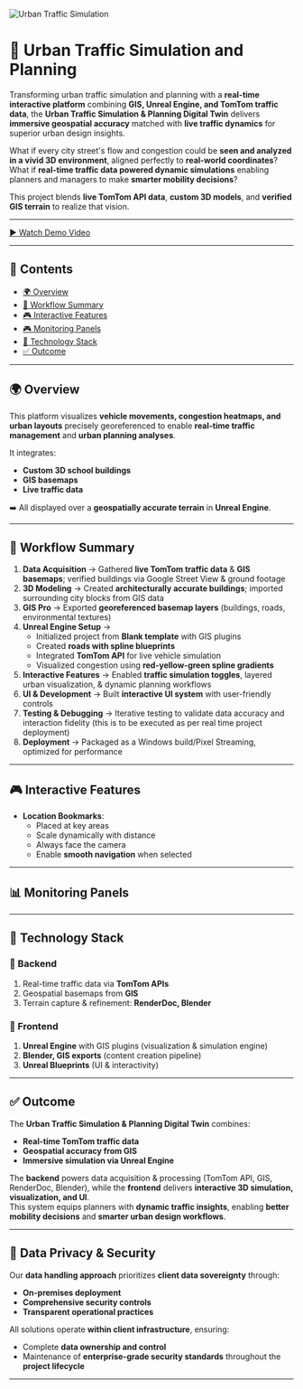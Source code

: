![Urban Traffic Simulation](./assets/cover-image.png)

# 🚦 Urban Traffic Simulation and Planning

Transforming urban traffic simulation and planning with a **real-time interactive platform** combining **GIS, Unreal Engine, and TomTom traffic data**, the **Urban Traffic Simulation & Planning Digital Twin** delivers **immersive geospatial accuracy** matched with **live traffic dynamics** for superior urban design insights.  

What if every city street's flow and congestion could be **seen and analyzed in a vivid 3D environment**, aligned perfectly to **real-world coordinates**?  
What if **real-time traffic data powered dynamic simulations** enabling planners and managers to make **smarter mobility decisions**?  

This project blends **live TomTom API data**, **custom 3D models**, and **verified GIS terrain** to realize that vision.  

---

[▶ Watch Demo Video](https://drive.google.com/file/d/1W_4Q6nYBysNsCkzRRozM68-LyAOkkcdF/view?usp=drive_link)

---

## 📑 Contents
- [🌍 Overview](#-overview)  
- [🔄 Workflow Summary](#-workflow-summary)  
- [🎮 Interactive Features](#-interactive-features)
- [🎮 Monitoring Panels](#-monitoring-panels)
- [🎯 Technology Stack](#-technology-stack)
- [✅ Outcome](#-outcome)  

---

## 🌍 Overview
This platform visualizes **vehicle movements, congestion heatmaps, and urban layouts** precisely georeferenced to enable **real-time traffic management** and **urban planning analyses**.  

It integrates:  
- **Custom 3D school buildings**  
- **GIS basemaps**  
- **Live traffic data**  

➡️ All displayed over a **geospatially accurate terrain** in **Unreal Engine**.  

---

## 🔄 Workflow Summary

1. **Data Acquisition** → Gathered **live TomTom traffic data** & **GIS basemaps**; verified buildings via Google Street View & ground footage  
2. **3D Modeling** → Created **architecturally accurate buildings**; imported surrounding city blocks from GIS data  
3. **GIS Pro** → Exported **georeferenced basemap layers** (buildings, roads, environmental textures)  
4. **Unreal Engine Setup** →  
   - Initialized project from **Blank template** with GIS plugins  
   - Created **roads with spline blueprints**  
   - Integrated **TomTom API** for live vehicle simulation  
   - Visualized congestion using **red-yellow-green spline gradients**  
5. **Interactive Features** → Enabled **traffic simulation toggles**, layered urban visualization, & dynamic planning workflows  
6. **UI & Development** → Built **interactive UI system** with user-friendly controls 
8. **Testing & Debugging** → Iterative testing to validate data accuracy and interaction fidelity (this is to be executed as per real time project deployment)
9. **Deployment** → Packaged as a Windows build/Pixel Streaming, optimized for performance 

---

## 🎮 Interactive Features
- **Location Bookmarks**:  
  - Placed at key areas  
  - Scale dynamically with distance  
  - Always face the camera  
  - Enable **smooth navigation** when selected  

---

## 📊 Monitoring Panels
---

## 🎯 Technology Stack

### 🔹 Backend
1. Real-time traffic data via **TomTom APIs**  
2. Geospatial basemaps from **GIS**  
3. Terrain capture & refinement: **RenderDoc, Blender**  

### 🔹 Frontend
1. **Unreal Engine** with GIS plugins (visualization & simulation engine)  
2. **Blender, GIS exports** (content creation pipeline)  
3. **Unreal Blueprints** (UI & interactivity)  

---

## ✅ Outcome
The **Urban Traffic Simulation & Planning Digital Twin** combines:  
- **Real-time TomTom traffic data**  
- **Geospatial accuracy from GIS**  
- **Immersive simulation via Unreal Engine**  

The **backend** powers data acquisition & processing (TomTom API, GIS, RenderDoc, Blender), while the **frontend** delivers **interactive 3D simulation, visualization, and UI**.  
This system equips planners with **dynamic traffic insights**, enabling **better mobility decisions** and **smarter urban design workflows**.  

---

## 🔐 Data Privacy & Security
Our **data handling approach** prioritizes **client data sovereignty** through:  
- **On-premises deployment**  
- **Comprehensive security controls**  
- **Transparent operational practices**  

All solutions operate **within client infrastructure**, ensuring:  
- Complete **data ownership and control**  
- Maintenance of **enterprise-grade security standards** throughout the **project lifecycle**

---
